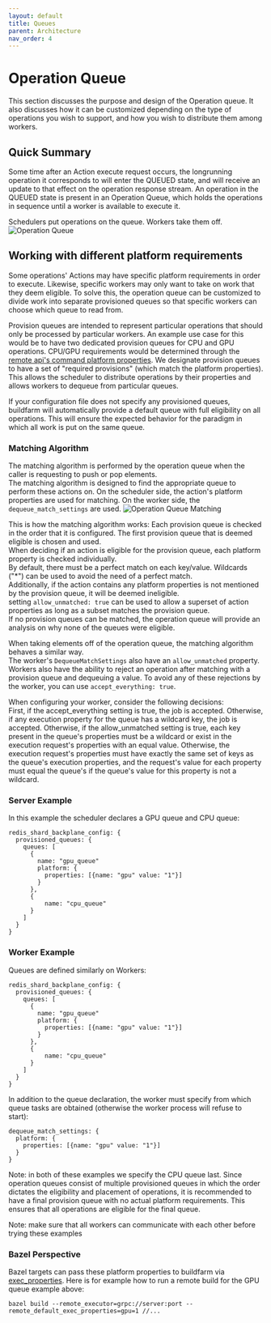 ```yaml
---
layout: default
title: Queues
parent: Architecture
nav_order: 4
---
```


# Operation Queue
This section discusses the purpose and design of the Operation queue.  It also discusses how it can be customized depending on the type of operations you wish to support, and how you wish to distribute them among workers.

## Quick Summary
Some time after an Action execute request occurs, the longrunning operation it corresponds to will enter the QUEUED state, and will receive an update to that effect on the operation response stream. An operation in the QUEUED state is present in an Operation Queue, which holds the operations in sequence until a worker is available to execute it.

Schedulers put operations on the queue.  Workers take them off.
![Operation Queue]({{site.url}}{{site.baseurl}}/assets/images/Operation-Queue1.png)  

## Working with different platform requirements 
Some operations' Actions may have specific platform requirements in order to execute.
Likewise, specific workers may only want to take on work that they deem eligible.
To solve this, the operation queue can be customized to divide work into separate provisioned queues so that specific workers can choose which queue to read from.  

Provision queues are intended to represent particular operations that should only be processed by particular workers. An example use case for this would be to have two dedicated provision queues for CPU and GPU operations. CPU/GPU requirements would be determined through the [remote api's command platform properties](https://github.com/bazelbuild/remote-apis/blob/86c040d03101654a949539151d32e22dfea30d62/build/bazel/remote/execution/v2/remote_execution.proto#L595). We designate provision queues to have a set of "required provisions" (which match the platform properties). This allows the scheduler to distribute operations by their properties and allows workers to dequeue from particular queues.

If your configuration file does not specify any provisioned queues, buildfarm will automatically provide a default queue with full eligibility on all operations.
This will ensure the expected behavior for the paradigm in which all work is put on the same queue.

###  Matching Algorithm
The matching algorithm is performed by the operation queue when the caller is requesting to push or pop elements.  
The matching algorithm is designed to find the appropriate queue to perform these actions on.
On the scheduler side, the action's platform properties are used for matching.
On the worker side, the `dequeue_match_settings` are used.
![Operation Queue Matching]({{site.url}}{{site.baseurl}}/assets/images/Operation-Queue-Matching1.png)  

This is how the matching algorithm works:
Each provision queue is checked in the order that it is configured.
The first provision queue that is deemed eligible is chosen and used.  
When deciding if an action is eligible for the provision queue, each platform property is checked individually.  
By default, there must be a perfect match on each key/value.
Wildcards ("*") can be used to avoid the need of a perfect match.  
Additionally, if the action contains any platform properties is not mentioned by the provision queue, it will be deemed ineligible.  
setting `allow_unmatched: true` can be used to allow a superset of action properties as long as a subset matches the provision queue.  
If no provision queues can be matched, the operation queue will provide an analysis on why none of the queues were eligible.

When taking elements off of the operation queue, the matching algorithm behaves a similar way.  
The worker's `DequeueMatchSettings` also have an `allow_unmatched` property.  
Workers also have the ability to reject an operation after matching with a provision queue and dequeuing a value.
To avoid any of these rejections by the worker, you can use `accept_everything: true`.

When configuring your worker, consider the following decisions:  
First, if the accept_everything setting is true, the job is accepted.
Otherwise, if any execution property for the queue has a wildcard key, the job is accepted.
Otherwise, if the allow_unmatched setting is true, each key present in the queue's properties must be a wildcard or exist in the execution request's properties with an equal value.
Otherwise, the execution request's properties must have exactly the same set of keys as the queue's execution properties, and the request's value for each property must equal the queue's if the queue's value for this property is not a wildcard.

### Server Example

In this example the scheduler declares a GPU queue and CPU queue:
```
redis_shard_backplane_config: {
  provisioned_queues: {
    queues: [
      {
        name: "gpu_queue"
        platform: {
          properties: [{name: "gpu" value: "1"}]
        }
      },
      {
          name: "cpu_queue"
      }
    ]
  }
}
```

### Worker Example

Queues are defined similarly on Workers:

```
redis_shard_backplane_config: {
  provisioned_queues: {
    queues: [
      {
        name: "gpu_queue"
        platform: {
          properties: [{name: "gpu" value: "1"}]
        }
      },
      {
          name: "cpu_queue"
      }
    ]
  }
}
```

In addition to the queue declaration, the worker must specify from which queue tasks are obtained (otherwise the worker process will refuse to start):

```
dequeue_match_settings: {
  platform: {
    properties: [{name: "gpu" value: "1"}]
  }
}
```

Note: in both of these examples we specify the CPU queue last.
Since operation queues consist of multiple provisioned queues in which the order dictates the eligibility and placement of operations, it is recommended to have a final provision queue with no actual platform requirements. This ensures that all operations are eligible for the final queue.

Note: make sure that all workers can communicate with each other before trying these examples

### Bazel Perspective

Bazel targets can pass these platform properties to buildfarm via [exec_properties](https://docs.bazel.build/versions/master/be/common-definitions.html#common.exec_properties).
Here is for example how to run a remote build for the GPU queue example above:

```shell
bazel build --remote_executor=grpc://server:port --remote_default_exec_properties=gpu=1 //...
```
